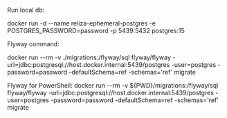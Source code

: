 Run local db:

docker run -d --name reliza-ephemeral-postgres -e POSTGRES_PASSWORD=password -p 5439:5432 postgres:15

Flyway command:

docker run --rm -v ./migrations:/flyway/sql flyway/flyway -url=jdbc:postgresql://host.docker.internal:5439/postgres -user=postgres -password=password -defaultSchema=ref -schemas='ref' migrate

Flyway for PowerShell:
docker run --rm -v ${PWD}/migrations:/flyway/sql flyway/flyway -url=jdbc:postgresql://host.docker.internal:5439/postgres -user=postgres -password=password -defaultSchema=ref -schemas='ref' migrate